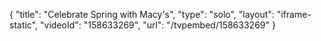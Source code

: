 {
    "title": "Celebrate Spring with Macy's",
    "type": "solo",
    "layout": "iframe-static",
    "videoId": "158633269",
    "url": "\/tvpembed\/158633269"
}